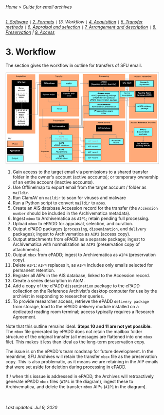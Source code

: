 ###### [Home](../README.md) > [Guide for email archives](./gde-home.md)
###### [1. Software](./s1-software.md) `|` [2. Formats](./s2-formats.md) `|` [3. Workflow `|` [4. Acquisition](./s4-acquisition.md) `|` [5. Transfer methods](./s5-transfer-methods.md) `|` [6. Appraisal and selection](./s6-appraisal-and-selection.md) `|` [7. Arrangement and description](./s7-arrangement-and-description.md) `|` [8. Preservation](./s8-preservation) | [9. Access](./s9-access)

# 3. Workflow

The section gives the workflow in outline for transfers of SFU email.

![Workflow diagram](../images/workflow.png)

1. Gain access to the target email via permissions to a shared transfer folder in the owner's account (active accounts); or temporary ownership of an entire account (inactive accounts).
1. Use OfflineImap to export email from the target account / folder as `maildir`.
1. Run ClamAV on `maildir` to scan for viruses and malware
1. Run a Python script to convert `maildir` to `mbox`.
1. Create an AIS database Accession record for the transfer (the `Accession number` should be included in the Archivematica metadata).
1. Ingest `mbox` to Archivematica as `AIP1`; retain pending full processing.
1. Upload `mbox` to ePADD for appraisal, selection, and curation.
1. Output ePADD packages (`processing`, `dissemination`, and `delivery` packages); ingest to Archivematica as `AIP2` (access copy).
1. Output attachments from ePADD as a separate package; ingest to Archivematica with normalization as `AIP3` (preservation copy of attachments).
1. Output `mbox` from ePADD; ingest to Archivematica as `AIP4` (preservation copy).
1. Delete `AIP1`: `AIP4` replaces it, as `AIP4` includes only emails selected for permanent retention.
1. Register all AIPs in the AIS database, linked to the Accession record.
1. Create a series description in AtoM.
1. Add a copy of the ePADD `dissemination` package to the ePADD collection on the Reference Archivist's desktop computer for use by the archivist in responding to researcher queries.
1. To provide researcher access, retrieve the ePADD `delivery package` from storage, load to the ePADD delivery module installed on a dedicated reading room terminal; access typically requires a Research Agreement.

Note that this outline remains ideal. **Steps 10 and 11 are not yet possible.** The `mbox` file generated by ePADD does not retain the mailbox folder structure of the original transfer (all messages are flattened into one `mbox` file). This makes it less than ideal as the long-term preservation copy.

The issue is on the ePADD's team roadmap for future development. In the meantime, SFU Archives will retain the transfer `mbox` file as the preservation copy. This is also problematic, as it means we are retaining in the AIP emails that were set aside for deletion during processing in ePADD.

If / when this isssue is addressed in ePADD, the Archives will retroactively generate ePADD `mbox` files (`AIP4` in the diagram), ingest these to Archivematica, and delete the transfer `mbox` AIPs (`AIP1` in the diagram).

<br clear="both">

###### Last updated: Jul 9, 2020

